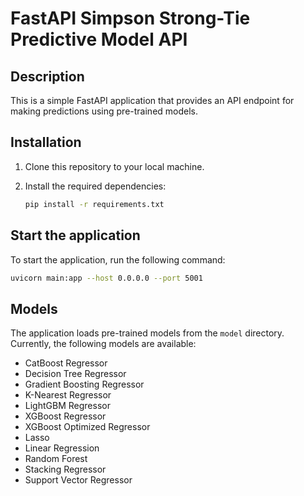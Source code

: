 # FastAPI Simpson Strong-Tie Predictive Model API

## Description

This is a simple FastAPI application that provides an API endpoint for making predictions using pre-trained models.

## Installation

1. Clone this repository to your local machine.

2. Install the required dependencies:

   ```bash
   pip install -r requirements.txt
   ```

## Start the application

To start the application, run the following command:

```bash
uvicorn main:app --host 0.0.0.0 --port 5001
```

## Models

The application loads pre-trained models from the `model` directory. Currently, the following models are available:

- CatBoost Regressor
- Decision Tree Regressor
- Gradient Boosting Regressor
- K-Nearest Regressor
- LightGBM Regressor
- XGBoost Regressor
- XGBoost Optimized Regressor
- Lasso
- Linear Regression
- Random Forest
- Stacking Regressor
- Support Vector Regressor
